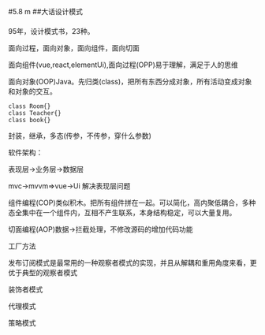 #5.8 m
##大话设计模式
####  ####
95年，设计模式书，23种。

面向过程，面向对象，面向组件，面向切面

面向组件(vue,react,elementUi),面向过程(OPP)易于理解，满足于人的思维

面向对象(OOP)Java。先归类(class)，把所有东西分成对象，所有活动变成对象和对象的交互。

	class Room{}
	class Teacher{}
	class book{}

封装，继承，多态(传参，不传参，穿什么参数)

软件架构：

表现层->业务层->数据层

mvc->mvvm=>vue->Ui 解决表现层问题

组件编程(COP)类似积木。把所有组件拼在一起。可以简化，高内聚低耦合，多种态全集中在一个组件内，互相不产生联系，本身结构稳定，可以大量复用。


切面编程(AOP)数据->拦截处理，不修改源码的增加代码功能

工厂方法

发布订阅模式是最常用的一种观察者模式的实现，并且从解耦和重用角度来看，更优于典型的观察者模式

装饰者模式

代理模式

策略模式
